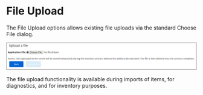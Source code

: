 [title]: # (File Upload)
[tags]: # (operations)
[priority]: # (5)
# File Upload

The File Upload options allows existing file uploads via the standard Choose File dialog.

![File Upload dialog](images/upload.png)

The file upload functionality is available during imports of items, for diagnostics, and for inventory purposes.
